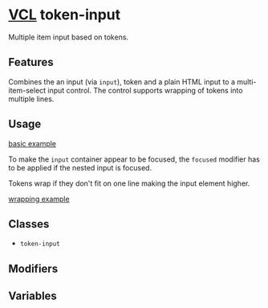 # [VCL](https://vcl.github.io/vcl/) token-input

Multiple item input based on tokens.

## Features

Combines the an input (via `input`), token and a plain HTML input to
a multi-item-select input control.
The control supports wrapping of tokens into multiple lines.

## Usage

[basic example](/demo/example-basic.html)

To make the `input` container appear to be focused, the
`focused` modifier has to be applied if the nested input is focused.

Tokens wrap if they don't fit on one line making the input element
higher.

[wrapping example](/demo/example-wrapping.html)

## Classes

- `token-input`

## Modifiers

## Variables
